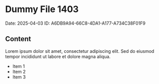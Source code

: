 # Dummy File 1403

Date: 2025-04-03
ID: A6DB9A94-66C8-4DA1-A177-A734C38F01F9

## Content

Lorem ipsum dolor sit amet, consectetur adipiscing elit.
Sed do eiusmod tempor incididunt ut labore et dolore magna aliqua.

* Item 1
* Item 2
* Item 3

